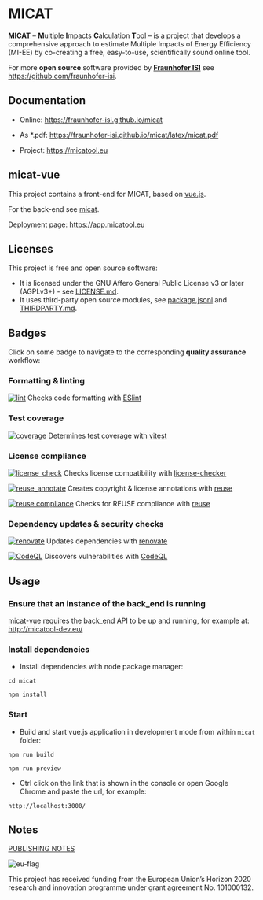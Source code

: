 <!--
© 2024 Fraunhofer-Gesellschaft e.V., München

SPDX-License-Identifier: AGPL-3.0-or-later
-->

# MICAT
[**MICAT**](https://micatool.eu) – **M**ultiple **I**mpacts **C**alculation **T**ool – is a project that develops a comprehensive approach to estimate Multiple Impacts of Energy Efficiency (MI-EE) by co-creating a free, easy-to-use, scientifically sound online tool.

For more **open source** software provided by [**Fraunhofer ISI**](https://www.isi.fraunhofer.de/) see https://github.com/fraunhofer-isi.

## Documentation

* Online: https://fraunhofer-isi.github.io/micat

* As *.pdf: https://fraunhofer-isi.github.io/micat/latex/micat.pdf

* Project: https://micatool.eu

## micat-vue

This project contains a front-end for MICAT, based on [vue.js](https://vuejs.org/).

For the back-end see [micat](https://github.com/fraunhofer-isi/micat).

Deployment page: https://app.micatool.eu

## Licenses

This project is free and open source software:

* It is licensed under the GNU Affero General Public License v3 or later (AGPLv3+) - see [LICENSE.md](./LICENSE.md).
* It uses third-party open source modules, see [package.jsonl](./micat/package.json) and [THIRDPARTY.md](./THIRDPARTY.md).

## Badges

Click on some badge to navigate to the corresponding **quality assurance** workflow:

### Formatting & linting

[![lint](https://github.com/fraunhofer-isi/micat-vue/actions/workflows/lint.yml/badge.svg)](https://github.com/fraunhofer-isi/micat-vue/actions/workflows/lint.yml) Checks code formatting with [ESlint](https://eslint.org/)

### Test coverage

[![coverage](https://img.shields.io/endpoint?url=https://gist.githubusercontent.com/fhg-isi/4bb6f7ce335564341b0181db14bdc98f/raw/micat-vue_coverage.json)](https://github.com/fraunhofer-isi/micat-vue/actions/workflows/coverage.yml) Determines test coverage with [vitest](https://vitest.dev/guide/coverage.html)

### License compliance

[![license_check](https://github.com/fraunhofer-isi/micat-vue/actions/workflows/license_check.yml/badge.svg)](https://github.com/fraunhofer-isi/micat-vue/actions/workflows/license_check.yml) Checks license compatibility with [license-checker](https://github.com/davglass/license-checker)

[![reuse_annotate](https://github.com/fraunhofer-isi/micat-vue/actions/workflows/reuse_annotate.yml/badge.svg)](https://github.com/fraunhofer-isi/micat-vue/actions/workflows/reuse_annotate.yml) Creates copyright & license annotations with [reuse](https://git.fsfe.org/reuse/tool)

[![reuse compliance](https://api.reuse.software/badge/github.com/fraunhofer-isi/micat-vue)](https://api.reuse.software/info/github.com/fraunhofer-isi/micat-vue) Checks for REUSE compliance with [reuse](https://git.fsfe.org/reuse/tool)

### Dependency updates & security checks

[![renovate](https://github.com/fraunhofer-isi/micat-vue/actions/workflows/renovate.yml/badge.svg)](https://github.com/fraunhofer-isi/micat-vue/actions/workflows/renovate.yml) Updates dependencies with [renovate](https://github.com/renovatebot/renovate)

[![CodeQL](https://github.com/fraunhofer-isi/micat-vue/actions/workflows/github-code-scanning/codeql/badge.svg)](https://github.com/fraunhofer-isi/micat-vue/actions/workflows/github-code-scanning/codeql) Discovers vulnerabilities with [CodeQL](https://codeql.github.com/)

## Usage

### Ensure that an instance of the back_end is running

micat-vue requires the back_end API to be up and running, 
for example at: http://micatool-dev.eu/

### Install dependencies

* Install dependencies with node package manager:

`cd micat`

`npm install`


### Start 

* Build and start vue.js application in development mode from within `micat` folder:

`npm run build`   

`npm run preview`

* Ctrl click on the link that is shown in the console or open Google Chrome and paste the url, for example:

`http://localhost:3000/`


## Notes

<p><a href="https://www.isi.fraunhofer.de/en/publishing-notes.html">PUBLISHING NOTES</a></p>

![eu-flag](https://micatool.eu/micat-project-wAssets/img/weblication/wThumbnails/eu-flag-2c3b0581-543393bb@97ll.png)

This project has received funding from the European Union’s Horizon 2020  research and innovation programme under grant agreement No. 101000132.
